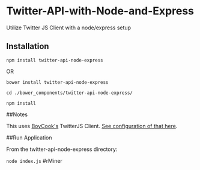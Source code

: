 # Twitter-API-with-Node-and-Express
Utilize Twitter JS Client with a node/express setup

## Installation

```
npm install twitter-api-node-express
```

OR

```
bower install twitter-api-node-express

cd ./bower_components/twitter-api-node-express/

npm install
```

##Notes

This uses [BoyCook's](https://github.com/BoyCook) TwitterJS Client.  [See configuration of that here](https://github.com/BoyCook/TwitterJSClient/blob/master/README.md).

##Run Application

From the twitter-api-node-express directory:

`node index.js`
#rMiner

